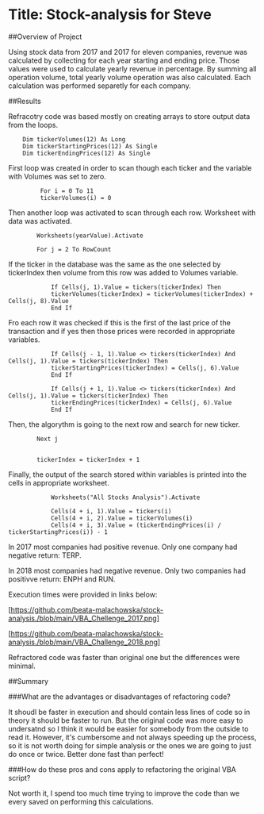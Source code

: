 # Title: Stock-analysis for Steve

##Overview of Project

Using stock data from 2017 and 2017 for eleven companies, revenue was calculated by collecting for each year starting and ending price. Those values were used to calculate yearly revenue in percentage. By summing all operation volume, total yearly volume operation was also calculated. Each calculation was performed separetly for each company. 

##Results

Refracotry code was based mostly on creating arrays to store output data from the loops.

        Dim tickerVolumes(12) As Long
        Dim tickerStartingPrices(12) As Single
        Dim tickerEndingPrices(12) As Single
    
First loop was created in order to scan though each ticker and the variable with Volumes was set to zero. 

             For i = 0 To 11
             tickerVolumes(i) = 0
    
Then another loop was activated to scan through each row.  Worksheet with data was activated. 
  
            Worksheets(yearValue).Activate
            
            For j = 2 To RowCount

If the ticker in the database was the same as the one selected by tickerIndex then volume from this row was added to Volumes variable.

                If Cells(j, 1).Value = tickers(tickerIndex) Then
                tickerVolumes(tickerIndex) = tickerVolumes(tickerIndex) + Cells(j, 8).Value
                End If
                
                
Fro each row it was checked if this is the first of the last price of the transaction and if yes then those prices were recorded in appropriate variables. 

                If Cells(j - 1, 1).Value <> tickers(tickerIndex) And Cells(j, 1).Value = tickers(tickerIndex) Then
                tickerStartingPrices(tickerIndex) = Cells(j, 6).Value
                End If
                
                If Cells(j + 1, 1).Value <> tickers(tickerIndex) And Cells(j, 1).Value = tickers(tickerIndex) Then
                tickerEndingPrices(tickerIndex) = Cells(j, 6).Value
                End If

Then, the algorythm is going to the next row and search for new ticker.                    

            Next j

                     
            tickerIndex = tickerIndex + 1
    
Finally, the output of the search stored within variables is printed into the cells in appropriate worksheet. 


                Worksheets("All Stocks Analysis").Activate
                
                Cells(4 + i, 1).Value = tickers(i)
                Cells(4 + i, 2).Value = tickerVolumes(i)
                Cells(4 + i, 3).Value = (tickerEndingPrices(i) / tickerStartingPrices(i)) - 1
            

In 2017 most companies had positive revenue. Only one company had negative return: TERP. 

In 2018 most companies had negative revenue. Only two companies had positivve return: ENPH and RUN. 


Execution times were provided in links below:

[https://github.com/beata-malachowska/stock-analysis./blob/main/VBA_Chellenge_2017.png]

[https://github.com/beata-malachowska/stock-analysis./blob/main/VBA_Challenge_2018.png]

Refractored code was faster than original one but the differences were minimal.  

##Summary

###What are the advantages or disadvantages of refactoring code?

It shoudl be faster in execution and should contain less lines of code so in theory it should be faster to run. But the original code was more easy to undersatnd so I think it would be easier for somebody from the outside to read it. However, it's cumbersome and not always speeding up the process, so it is not worth doing for simple analysis or the ones we are going to just do once or twice. Better done fast than perfect! 

###How do these pros and cons apply to refactoring the original VBA script?

Not worth it, I spend too much time trying to improve the code than we every saved on performing this calculations. 
